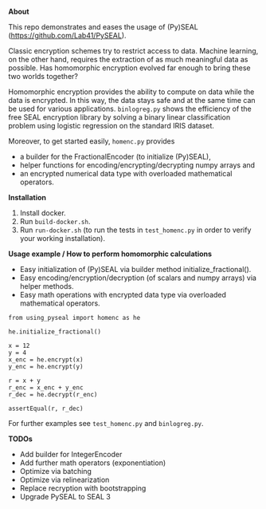 **About**

This repo demonstrates and eases the usage of (Py)SEAL (https://github.com/Lab41/PySEAL). 

Classic encryption schemes try to restrict access to data.
Machine learning, on the other hand, requires the extraction of as much meaningful data as possible.
Has homomorphic encryption evolved far enough to bring these two worlds together?

Homomorphic encryption provides the ability to compute on data while the data is encrypted. In this way, the data stays safe and at the same time can be used for various applications.
`binlogreg.py` shows the efficiency of the free SEAL encryption library by solving a binary linear classification problem using logistic regression on the standard IRIS dataset. 

Moreover, to get started easily, `homenc.py` provides
- a builder for the FractionalEncoder (to initialize (Py)SEAL),
- helper functions for encoding/encrypting/decrypting numpy arrays and
- an encrypted numerical data type with overloaded mathematical operators.


**Installation**
1. Install docker.
2. Run `build-docker.sh`.
3. Run `run-docker.sh` (to run the tests in `test_homenc.py` in order to verify your working installation).


**Usage example / How to perform homomorphic calculations**
- Easy initialization of (Py)SEAL via builder method initialize_fractional().
- Easy encoding/encryption/decryption (of scalars and numpy arrays) via helper methods.
- Easy math operations with encrypted data type via overloaded mathematical operators.

```
from using_pyseal import homenc as he

he.initialize_fractional()

x = 12
y = 4
x_enc = he.encrypt(x)
y_enc = he.encrypt(y)

r = x + y
r_enc = x_enc + y_enc
r_dec = he.decrypt(r_enc)

assertEqual(r, r_dec)
```

For further examples see `test_homenc.py` and `binlogreg.py`.


**TODOs**

- Add builder for IntegerEncoder
- Add further math operators (exponentiation)
- Optimize via batching
- Optimize via relinearization
- Replace recryption with bootstrapping
- Upgrade PySEAL to SEAL 3

